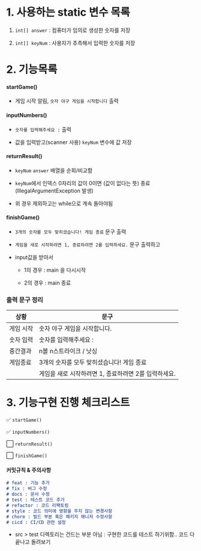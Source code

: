 # 1. 사용하는 static 변수 목록

1. `int[] answer` : 컴퓨터가 임의로 생성한 숫자를 저장

2. `int[] keyNum` : 사용자가 추측해서 입력한 숫자를 저장

# 2. 기능목록

#### startGame()

- 게임 시작 알림, `숫자 야구 게임을 시작합니다` 출력

#### inputNumbers()

- `숫자를 입력해주세요 :` 출력

- 값을 입력받고(scanner 사용) `keyNum` 변수에 값 저장

#### returnResult()

- `keyNum` `answer` 배열을 순회/비교함

- `keyNum`에서 인덱스 0자리의 값이 0이면 (값이 없다는 뜻) 종료 (IllegalArgumentException 발생)

- 위 경우 제외하고는 while으로 계속 돌아야됨

#### finishGame()

- `3개의 숫자를 모두 맞히셨습니다! 게임 종료` 문구 출력

- `게임을 새로 시작하려면 1, 종료하려면 2를 입력하세요.` 문구 출력하고

- input값을 받아서
  
  - 1의 경우 : main 을 다시시작
  
  - 2의 경우 : main 종료

### 출력 문구 정리

| 상황    | 문구                              |
| ----- | ------------------------------- |
| 게임 시작 | 숫자 야구 게임을 시작합니다.                |
| 숫자 입력 | 숫자를 입력해주세요 :                    |
| 중간결과  | n볼 n스트라이크 / 낫싱                  |
| 게임종료  | 3개의 숫자를 모두 맞히셨습니다! 게임 종료        |
|       | 게임을 새로 시작하려면 1, 종료하려면 2를 입력하세요. |

# 3. 기능구현 진행 체크리스트

✅ `startGame()`

✅ `inputNumbers()`

⬜ `returnResult()`

⬜ `finishGame()`

#### 커밋규칙 & 주의사항

```markdown
# feat : 기능 추가
# fix : 버그 수정
# docs : 문서 수정
# test : 테스트 코드 추가
# refactor : 코드 리팩토링
# style : 코드 의미에 영향을 주지 않는 변경사항
# chore : 빌드 부분 혹은 패키지 매니저 수정사항
# cicd : CI/CD 관련 설정
```

- src > test 디렉토리는 건드는 부분 아님 : 구현한 코드를 테스트 하기위함.. 코드 다 끝나고 돌려보기
